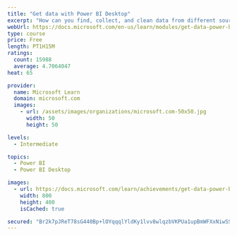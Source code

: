 ```yaml
---
title: "Get data with Power BI Desktop"
excerpt: "How can you find, collect, and clean data from different sources? Power BI is a tool for making sense of your data. You will learn tricks to make data-gathering easier."
webUrl: https://docs.microsoft.com/en-us/learn/modules/get-data-power-bi/
type: course
price: Free
length: PT1H15M
ratings:
  count: 15988
  average: 4.7064047
heat: 65

provider:
  name: Microsoft Learn
  domain: microsoft.com
  images:
    - url: /assets/images/organizations/microsoft.com-50x50.jpg
      width: 50
      height: 50

levels:
  - Intermediate

topics:
  - Power BI
  - Power BI Desktop

images:
  - url: https://docs.microsoft.com/learn/achievements/get-data-power-bi-desktop-social.png
    width: 800
    height: 400
    isCached: true

secured: "Br2k7pJReT78sG440Bp+lOYqqqlYldKy1lvv8wlqzbVKPUa1upBmWFXxNiwSSE3f1MB7rOorj1W4RhcD70KgJ4EASzoehblsODXRCVliiNXnTarHL4SYDgNV+VloXinIAlfDOsFzyhhryvhbDEmuqeDbZB9tLk3GbyAXEWtmiiojIjPwTRao2C5gYZxlKheFBfWYVyGWobIUGbOiKuuZGwaXhlXTf1WlK7ZzF9M9WSBRwr8OqpOaJbdLKzwpYuj57loXbsN/PIBqBDuwlnM9nN8FsL8/i6hoJYIveqAnPpG0uP4ZPjrni3gIpZDn9rSGesFKtC8eYjuTDIL3KE++/S+ygHGFrRQ1P2GaGB0lsV4dANcBFFBv1PlT4CwVPjwMOz43bIs4w/L0VZY7Rle9/ssPhxqL93v6zNP6LIS0rCTTLgf6CRf86T4dvxA7s/Br;m1R54IUCtGAJxPlSemRcjA=="
---
```


